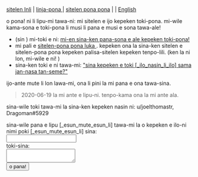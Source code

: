 [sitelen Inli](https://joelthomastr.github.io/tokipona/READMEsi) | [<span class="lp">linja-pona </span>](https://joelthomastr.github.io/tokipona/READMElp) | [<span class="spp">sitelen pona pona</span>](https://joelthomastr.github.io/tokipona/READMEspp) | [<i class="twa twa-framed-picture"></i><i class="twa twa-red-heart"></i>](https://joelthomastr.github.io/tokipona/READMEse) | [English](https://joelthomastr.github.io/tokipona/READMEen)

<span class="lp">o pona! ni li lipu-mi tawa-ni: mi sitelen e ijo kepeken toki-pona. mi-wile kama-sona e toki-pona li musi li pana e musi e sona tawa-ale! </span>

- (<span class="lp">sin </span>) <span class="lp">mi-toki e ni: </span> [<span class="lp">mi-en sina-ken pana-sona e ale kepeken toki-pona! </span>](https://joelthomastr.github.io/tokipona/pana-sona-ale_lp)
- <span class="lp">mi pali e </span> [<span class="lp">sitelen-pona pona luka </span>](https://joelthomastr.github.io/tokipona/sitelen-pona-pona-luka_lp). <span class="lp">kepeken ona la sina-ken sitelen e sitelen-pona pona kepeken palisa-sitelen kepeken tenpo-lili. </span> (<span class="lp">ken la ni lon, mi-wile e ni! </span>)
- <span class="lp">sina-ken toki e ni tawa-mi: </span> [<span class="lp">"sina kepeken e toki [_ilo_nasin_li_ilo] sama jan-nasa tan-seme?" </span>](https://joelthomastr.github.io/tokipona/kepeken-pi-toki-inli_lp)

<span class="lp">ijo-ante mute li lon lawa-mi, ona li pini la mi pana e ona tawa-sina. </span>

> 2020-06-19 <span class="lp">la mi ante e lipu-ni. tenpo-kama ona la mi ante ala. </span>

<!-- LikeBtn.com BEGIN -->
<span class="likebtn-wrapper" data-theme="gray" data-i18n_like="pona" data-identifier="READMElp" data-share_size="large" data-i18n_dislike="ni li ike tawa mi" data-i18n_like_tooltip="lipu ni li pona tawa mi" data-i18n_dislike_tooltip="lipu ni li ike tawa mi" data-i18n_unlike_tooltip="lipu ni li pona ala tawa mi" data-i18n_undislike_tooltip="lipu ni li ike ala tawa mi" data-i18n_share_text="o pana e lipu ni tawa jan ante!" data-i18n_popup_close="o weka" data-i18n_popup_text="o pona!"></span>
<script>(function(d,e,s){if(d.getElementById("likebtn_wjs"))return;a=d.createElement(e);m=d.getElementsByTagName(e)[0];a.async=1;a.id="likebtn_wjs";a.src=s;m.parentNode.insertBefore(a, m)})(document,"script","//w.likebtn.com/js/w/widget.js");</script>
<!-- LikeBtn.com END -->

<span class="lp">sina-wile toki tawa-mi la sina-ken kepeken nasin ni: </span>
u/joelthomastr, Dragoman#5929

<form
  action="https://formspree.io/xpzyllzr"
  method="POST"
>
  <label>
    <span class="lp">sina-wile pana e lipu [_esun_mute_esun_li] tawa-mi la o kepeken e ilo-ni<br>nimi poki [_esun_mute_esun_li] sina:</span><br>
    <input type="text" name="_replyto">
  </label><br>
  <label>
    <span class="lp">toki-sina</span>:<br>
    <textarea name="message"></textarea>
  </label>
<br>
  <button type="submit"><span class="lp">o pana!</span></button>
